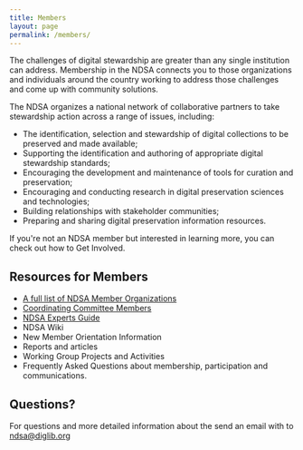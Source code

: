 ```yaml
---
title: Members
layout: page
permalink: /members/
---
```


The challenges of digital stewardship are greater than any single institution can address. Membership in the NDSA connects you to those organizations and individuals around the country working to address those challenges and come up with community solutions.

The NDSA organizes a national network of collaborative partners to take stewardship action across a range of issues, including:

- The identification, selection and stewardship of digital collections to be preserved and made available;
- Supporting the identification and authoring of appropriate digital stewardship standards;
- Encouraging the development and maintenance of tools for curation and preservation;
- Encouraging and conducting research in digital preservation sciences and technologies;
- Building relationships with stakeholder communities;
- Preparing and sharing digital preservation information resources.

If you're not an NDSA member but interested in learning more, you can check out how to Get Involved.

## Resources for Members
- [A full list of NDSA Member Organizations](/members-list/)
- [Coordinating Committee Members](/coordinating-committee/)
- [NDSA Experts Guide](/experts-guide/)
- NDSA Wiki
- New Member Orientation Information
- Reports and articles
- Working Group Projects and Activities
- Frequently Asked Questions about membership, participation and communications.

## Questions?
For questions and more detailed information about the send an email with to ndsa@diglib.org
